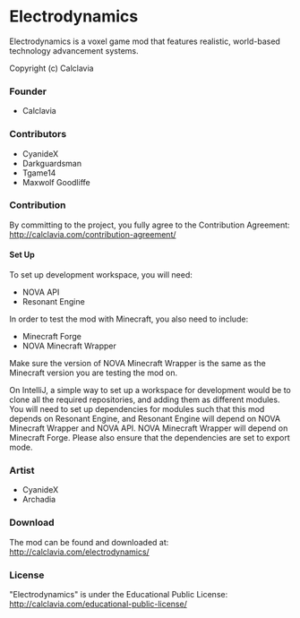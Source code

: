 Electrodynamics
======
Electrodynamics is a voxel game mod that features realistic, world-based technology advancement systems.

Copyright (c) Calclavia

### Founder
* Calclavia

### Contributors
* CyanideX
* Darkguardsman
* Tgame14
* Maxwolf Goodliffe

### Contribution
By committing to the project, you fully agree to the Contribution Agreement:
http://calclavia.com/contribution-agreement/

#### Set Up
To set up development workspace, you will need:
* NOVA API
* Resonant Engine

In order to test the mod with Minecraft, you also need to include:
* Minecraft Forge
* NOVA Minecraft Wrapper

Make sure the version of NOVA Minecraft Wrapper is the same as the Minecraft version you are testing the mod on.

On IntelliJ, a simple way to set up a workspace for development would be to clone all the required repositories, and adding them as different modules. You will need to set up dependencies for modules such that this mod depends on Resonant Engine, and Resonant Engine will depend on NOVA Minecraft Wrapper and NOVA API. NOVA Minecraft Wrapper will depend on Minecraft Forge. Please also ensure that the dependencies are set to export mode.

### Artist
* CyanideX
* Archadia

### Download
The mod can be found and downloaded at: http://calclavia.com/electrodynamics/

### License
"Electrodynamics" is under the Educational Public License: http://calclavia.com/educational-public-license/
